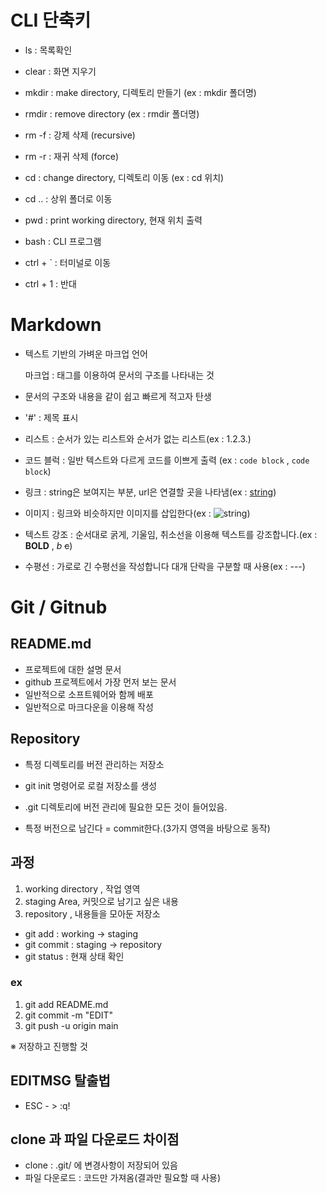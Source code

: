 # CLI 단축키

- ls : 목록확인

- clear : 화면 지우기

- mkdir : make directory, 디렉토리 만들기
    (ex : mkdir 폴더명)

- rmdir : remove directory
    (ex : rmdir 폴더명)
    
- rm -f : 강제 삭제 (recursive)
- rm -r : 재귀 삭제 (force)


- cd : change directory,  디렉토리 이동 (ex : cd 위치)
- cd .. : 상위 폴더로 이동

- pwd : print working directory, 현재 위치 출력

- bash : CLI 프로그램 

- ctrl + ` : 터미널로 이동
- ctrl + 1 : 반대


# Markdown
- 텍스트 기반의 가벼운 마크업 언어
  
    마크업 : 태그를 이용하여 문서의 구조를 나타내는 것
- 문서의 구조와 내용을 같이 쉽고 빠르게 적고자 탄생
  

- '#' : 제목 표시

- 리스트 : 순서가 있는 리스트와 순서가 없는 리스트(ex : 1.2.3.)
  

- 코드 블럭 : 일반 텍스트와 다르게 코드를 이쁘게 출력 (ex : `code block` , ```code block```)


- 링크 : string은 보여지는 부분, url은 연결할 곳을 나타냄(ex : [string](url))


- 이미지 : 링크와 비슷하지만 이미지를 삽입한다(ex : ![string](img_url))


- 텍스트 강조 : 순서대로 굵게, 기울임, 취소선을 이용해 텍스트를 강조합니다.(ex : **BOLD** , *b* ~~c~~)


- 수평선 : 가로로 긴 수평선을 작성합니다 대개 단락을 구분할 때 사용(ex : ---)

# Git / Gitnub

## README.md
- 프로젝트에 대한 설명 문서
- github 프로젝트에서 가장 먼저 보는 문서
- 일반적으로 소프트웨어와 함께 배포
- 일반적으로 마크다운을 이용해 작성

## Repository
- 특정 디렉토리를 버전 관리하는 저장소
- git init 명령어로 로컬 저장소를 생성
- .git 디렉토리에 버전 관리에 필요한 모든 것이 들어있음.

- 특정 버전으로 남긴다 = commit한다.(3가지 영역을 바탕으로 동작)


## 과정
1. working directory , 작업 영역
2. staging Area, 커밋으로 남기고 싶은 내용
3. repository , 내용들을 모아둔 저장소

- git add : working -> staging
- git commit : staging -> repository
- git status : 현재 상태 확인

### ex

1. git add README.md
2. git commit -m "EDIT"
3. git push -u origin main

※ 저장하고 진행할 것


## EDITMSG 탈출법

- ESC - > :q!

## clone 과 파일 다운로드 차이점
- clone : .git/ 에 변경사항이 저장되어 있음
- 파일 다운로드 : 코드만 가져옴(결과만 필요할 때 사용)






